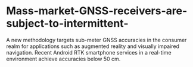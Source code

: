 # Mass-market-GNSS-receivers-are-subject-to-intermittent-
A new methodology targets sub-meter GNSS accuracies in the consumer realm for applications such as augmented reality and visually impaired navigation. Recent Android RTK smartphone services in a real-time environment achieve accuracies below 50 cm.
